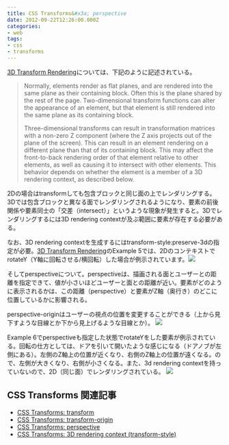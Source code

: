 ```yaml
---
title: CSS Transforms&#x3a; perspective
date: 2012-09-22T12:26:00.000Z
categories:
- web
tags:
- css
- transforms
---
```

[3D Transform Rendering](http://www.w3.org/TR/css3-transforms/#transform-3d-rendering)については、下記のように記述されている。

<!-- more -->

> Normally, elements render as flat planes, and are rendered into the same plane as their containing block. Often this is the plane shared by the rest of the page. Two-dimensional transform functions can alter the appearance of an element, but that element is still rendered into the same plane as its containing block.
> 
> Three-dimensional transforms can result in transformation matrices with a non-zero Z component (where the Z axis projects out of the plane of the screen). This can result in an element rendering on a different plane than that of its containing block. This may affect the front-to-back rendering order of that element relative to other elements, as well as causing it to intersect with other elements. This behavior depends on whether the element is a member of a 3D rendering context, as described below.

2Dの場合はtransformしても包含ブロックと同じ面の上でレンダリングする。3Dでは包含ブロックと異なる面でレンダリングされるようになり、要素の前後関係や要素同士の「交差（intersect）」というような現象が発生すると。3Dでレンダリングするには3D rendering contextが及ぶ範囲に要素が存在する必要がある。

なお、3D rendering contextを生成するにはtransform-style:preserve-3dの指定が必要。[3D Transform Rendering](http://www.w3.org/TR/css3-transforms/#transform-3d-rendering)のExample 5では、2DのコンテキストでrotateY（Y軸に回転させる/横回転）した場合が例示されています。![](http://www.w3.org/TR/css3-transforms/examples/simple-3d-example.png)

そしてperspectiveについて。perspectiveは、描画される面とユーザーとの距離を指定できて、値が小さいほどユーザーと面との距離が近い。要素がどのように表示されるかは、この距離（perspective）と要素がZ軸（奥行き）のどこに位置しているかに影響される。

perspective-originはユーザーの視点の位置を変更することができる（上から見下すような目線とか下から見上げるような目線とか）。 ![](http://www.w3.org/TR/css3-transforms/perspective_distance.png)

Example 6でperspectiveも指定した状態でrotateYをした要素が例示されている。回転の仕方としては、ドアを引いて開いたような感じになる（ドアノブが左側にある）。左側のZ軸上の位置が近くなり、右側のZ軸上の位置が遠くなる。ので、左側が大きくなり、右側が小さくなる。また、3d rendering contextを持っていないので、2D（同じ面）でレンダリングされている。 ![](http://www.w3.org/TR/css3-transforms/examples/simple-perspective-example.png)

CSS Transforms 関連記事
-------------------

*   [CSS Transforms: transform](http://memolog.org/2012/09/css_transforms_2d.php)
*   [CSS Transforms: transform-origin](http://memolog.org/2012/09/css_transforms_2d_2.php)
*   [CSS Transforms: perspective](http://memolog.org/2012/09/css_transforms_3d_and_perspective.php)
*   [CSS Transforms: 3D rendering context (transform-style)](http://memolog.org/2012/09/css_transforms_3d_and_transform-style.php)
